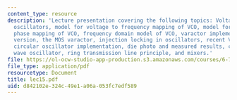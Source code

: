 ```yaml
---
content_type: resource
description: 'Lecture presentation covering the following topics: Voltage controlled
  oscillators, model for voltage to frequency mapping of VCO, model for voltage to
  phase mapping of VCO, frequency domain model of VCO, varactor implementation ?diode
  version, the MOS varactor, injection locking in oscillators, recent VCO techniques,
  circular oscillator implementation, die photo and measured results, circular standing
  wave oscillator, ring transmission line principle, and mixers.'
file: https://ol-ocw-studio-app-production.s3.amazonaws.com/courses/6-776-high-speed-communication-circuits-spring-2005/d842102e324c49e1a06a053fc7edf589_lec15.pdf
file_type: application/pdf
resourcetype: Document
title: lec15.pdf
uid: d842102e-324c-49e1-a06a-053fc7edf589
---
```

